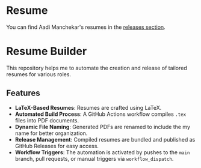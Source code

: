 # Resume
You can find Aadi Manchekar's resumes in the [releases section](https://github.com/AadiManchekar/Resume/releases/tag/Aadi-Manchekar).

# Resume Builder
This repository helps me to automate the creation and release of tailored resumes for various roles.

## Features
- **LaTeX-Based Resumes**: Resumes are crafted using LaTeX.
- **Automated Build Process**: A GitHub Actions workflow compiles `.tex` files into PDF documents.
- **Dynamic File Naming**: Generated PDFs are renamed to include the my name for better organization.
- **Release Management**: Compiled resumes are bundled and published as GitHub Releases for easy access.
- **Workflow Triggers**: The automation is activated by pushes to the `main` branch, pull requests, or manual triggers via `workflow_dispatch`.
